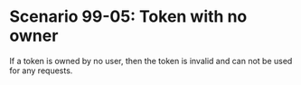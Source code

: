 # Scenario 99-05: Token with no owner

If a token is owned by no user, then the token is invalid and can not be used for any requests.

<div id="graph" class="graph-container" style="height:400px"></div>

<script>
renderGraph(document.getElementById('graph'), {
  nodes: [
    { id: 'data', ...dataNode, label: 'Data' },
    { id: 'token', ...tokenNode, label: 'Token' }
  ],
  edges: [
    { source: 'token', target: 'data', label: 'OWNS' }
  ]
});
</script>
